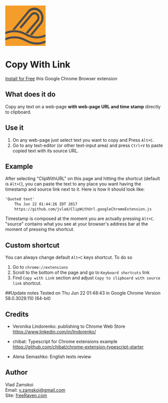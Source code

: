 ![ClipWithURL logotype](dist/logo.png "ClipWithURL logotype") 

# Copy With Link  
[Install for Free](https://chrome.google.com/webstore/detail/copy-with-link/gkgjcnhkahjgahklmjmnodpmifkmkcca) this Google Chrome Browser extension


## What does it do
Copy any text on a web-page **with web-page URL and time stamp** directly to clipboard.


## Use it
1. On any web-page just select text you want to copy and Press `Alt+C`.
1. Go to any text-editor (or other text-input area) and press `Ctrl+V` to paste copied text with its source URL.


## Example
After selecting "ClipWithURL" on this page and hitting the shortcut (default is `Alt+C`), you can paste the text to any place you want having the timestamp and source link next to it. Here is how it should look like:
```
'Quoted text'  
    Thu Jun 22 01:44:26 IDT 2017  
    https://github.com/jvlad/ClipWithUrl.googleChromeExtension.js
```

Timestamp is composed at the moment you are actually pressing `Alt+C`.  
"source" contains what you see at your browser's address bar at the moment of pressing the shortcut.


## Custom shortcut
You can always change default `Alt+C` keys shortcut. To do so

1. Go to `chrome://extensions`
2. Scroll to the bottom of the page and go to `Keyboard shortcuts` link
3. Find `Copy with Link` section and adjust `Copy to clipboard with source link` shortcut.


##Update notes
Tested on Thu Jun 22 01:48:43
in Google Chrome Version 58.0.3029.110 (64-bit)


## Credits
* Veronika Lindorenko: publishing to Chrome Web Store  
    <https://www.linkedin.com/in/lindorenko/>

* chibat: Typescript for Chrome extensions example  
    <https://github.com/chibat/chrome-extension-typescript-starter>

* Alena Semashko: English texts review


## Author
Vlad Zamskoi  
Email: <v.zamskoi@gmail.com>  
Site: [freeRaven.com](https://www.freeRaven.com)

